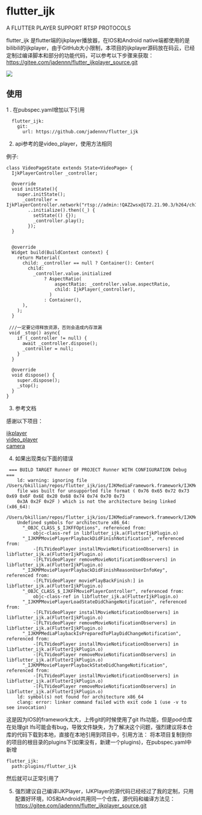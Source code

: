 # flutter_ijk

A FLUTTER PLAYER SUPPORT RTSP PROTOCOLS

  flutter_ijk 是flutter端的ijkplayer播放器，在IOS和Android native端都使用的是bilibili的ijkplayer，由于GitHub大小限制，本项目的ijkplayer源码放在码云，已经定制过编译脚本和部分的功能代码，可以参考以下步骤来获取：
https://gitee.com/jadennn/flutter_ijkplayer_source.git

![](https://github.com/jadennn/flutter_ijk/blob/master/publish.png)

## 使用

1 . 在pubspec.yaml增加以下引用

```
  flutter_ijk:
    git:
      url: https://github.com/jadennn/flutter_ijk

```

2. api参考的是video_player，使用方法相同

例子:

```
class VideoPageState extends State<VideoPage> {
  IjkPlayerController _controller;

  @override
  void initState(){
    super.initState();
      _controller = IjkPlayerController.network("rtsp://admin:!QAZ2wsx@172.21.90.3/h264/ch1/main/av_stream")
        ..initialize().then((_) {
          setState(() {});
          _controller.play();
        });
  }


  @override
  Widget build(BuildContext context) {
    return Material(
      child: _controller == null ? Container(): Center(
        child:
          _controller.value.initialized
              ? AspectRatio(
                  aspectRatio: _controller.value.aspectRatio,
                  child: IjkPlayer(_controller),
                )
              : Container(),
      ),
    );
  }
  
 ///一定要记得释放资源，否则会造成内存泄漏
 void _stop() async{
    if (_controller != null) {
      await _controller.dispose();
      _controller = null;
    }
  }

  @override
  void dispose() {
    super.dispose();
    _stop();
  }
}
```

3. 参考文档

感谢以下项目：

[ijkplayer](https://github.com/bilibili/ijkplayer)     
[video_player](https://github.com/flutter/plugins/tree/master/packages/video_player)     
[camera](https://github.com/flutter/plugins/tree/master/packages/camera)  


4. 如果出现类似下面的错误
```
 === BUILD TARGET Runner OF PROJECT Runner WITH CONFIGURATION Debug ===
    ld: warning: ignoring file /Users/bkillian/repos/flutter_ijk/ios/IJKMediaFramework.framework/IJKMediaFramework,
    file was built for unsupported file format ( 0x76 0x65 0x72 0x73 0x69 0x6F 0x6E 0x20 0x68 0x74 0x74 0x70 0x73
    0x3A 0x2F 0x2F ) which is not the architecture being linked (x86_64):
    /Users/bkillian/repos/flutter_ijk/ios/IJKMediaFramework.framework/IJKMediaFramework
    Undefined symbols for architecture x86_64:
      "_OBJC_CLASS_$_IJKFFOptions", referenced from:
          objc-class-ref in libflutter_ijk.a(FlutterIjkPlugin.o)
      "_IJKMPMoviePlayerPlaybackDidFinishNotification", referenced from:
          -[FLTVideoPlayer installMovieNotificationObservers] in libflutter_ijk.a(FlutterIjkPlugin.o)
          -[FLTVideoPlayer removeMovieNotificationObservers] in libflutter_ijk.a(FlutterIjkPlugin.o)
      "_IJKMPMoviePlayerPlaybackDidFinishReasonUserInfoKey", referenced from:
          -[FLTVideoPlayer moviePlayBackFinish:] in libflutter_ijk.a(FlutterIjkPlugin.o)
      "_OBJC_CLASS_$_IJKFFMoviePlayerController", referenced from:
          objc-class-ref in libflutter_ijk.a(FlutterIjkPlugin.o)
      "_IJKMPMoviePlayerLoadStateDidChangeNotification", referenced from:
          -[FLTVideoPlayer installMovieNotificationObservers] in libflutter_ijk.a(FlutterIjkPlugin.o)
          -[FLTVideoPlayer removeMovieNotificationObservers] in libflutter_ijk.a(FlutterIjkPlugin.o)
      "_IJKMPMediaPlaybackIsPreparedToPlayDidChangeNotification", referenced from:
          -[FLTVideoPlayer installMovieNotificationObservers] in libflutter_ijk.a(FlutterIjkPlugin.o)
          -[FLTVideoPlayer removeMovieNotificationObservers] in libflutter_ijk.a(FlutterIjkPlugin.o)
      "_IJKMPMoviePlayerPlaybackStateDidChangeNotification", referenced from:
          -[FLTVideoPlayer installMovieNotificationObservers] in libflutter_ijk.a(FlutterIjkPlugin.o)
          -[FLTVideoPlayer removeMovieNotificationObservers] in libflutter_ijk.a(FlutterIjkPlugin.o)
    ld: symbol(s) not found for architecture x86_64
    clang: error: linker command failed with exit code 1 (use -v to see invocation)
```
 这是因为IOS的framework太大，上传git的时候使用了git lfs功能，但是pod仓库在处理git lfs可能会有bug，导致文件缺失，为了解决这个问题，强烈建议将本仓库的代码下载到本地，直接在本地引用到项目中，引用方法：
 将本项目复制到你的项目的根目录的plugins下(如果没有，新建一个plugins)，在pubspec.yaml中新增
 ```
 flutter_ijk:
   path:plugins/flutter_ijk
 ```
 然后就可以正常引用了
 
 5. 强烈建议自己编译IJKPlayer，IJKPlayer的源代码已经经过了我的定制，只用配置好环境，IOS和Android共用同一个仓库，源代码和编译方法见：https://gitee.com/jadennn/flutter_ijkplayer_source.git
